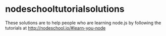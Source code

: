 nodeschooltutorialsolutions
===========================

These solutions are to help people who are learning node.js by following the tutorials at http://nodeschool.io/#learn-you-node
